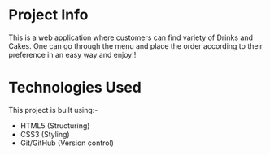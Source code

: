 # Project Info
This is a web application where customers can find variety of Drinks and Cakes.
One can go through the menu and place the order according to their preference in an easy way and enjoy!!

# Technologies Used
This project is built using:- 
- HTML5 (Structuring)
- CSS3 (Styling) 
- Git/GitHub (Version control) 

